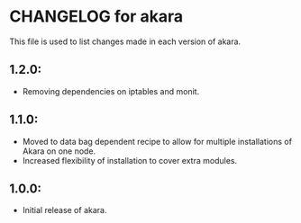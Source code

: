 # CHANGELOG for akara

This file is used to list changes made in each version of akara.

## 1.2.0:

* Removing dependencies on iptables and monit.

## 1.1.0:

* Moved to data bag dependent recipe to allow for multiple installations of Akara on one node.
* Increased flexibility of installation to cover extra modules.

## 1.0.0:

* Initial release of akara.
